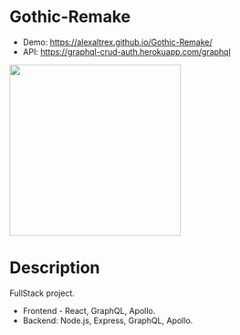 # Gothic-Remake
* Demo: https://alexaltrex.github.io/Gothic-Remake/
* API: https://graphql-crud-auth.herokuapp.com/graphql
<img src="https://user-images.githubusercontent.com/56224288/176882263-137bc8d1-1caf-4ef1-abf0-86f42e6a5b52.jpg" height="300" >

# Description
FullStack project. 
* Frontend - React, GraphQL, Apollo.
* Backend: Node.js, Express, GraphQL, Apollo.
